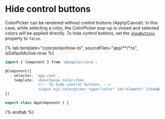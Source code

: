 # Hide control buttons

ColorPicker can be rendered without control buttons (Apply/Cancel). In this case, while selecting a color, the
ColorPicker pop-up is closed and selected colors will be applied directly. To hide control buttons, set the [`showButtons`](../../api/color-picker#showbuttons) property to `false`.

{% tab template="colorpicker/how-to", sourceFiles="app/**/*.ts", isDefaultActive=true %}

```typescript
import { Component } from '@angular/core';

@Component({
    selector: 'app-root',
    template: `<h4>Choose Color</h4>
               <!-- To hide control buttons. -->
               <input ejs-colorpicker type="color" id="element" [showButtons]="false" />`
})

export class AppComponent { }
```

{% endtab %}
